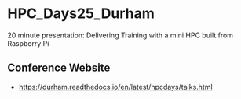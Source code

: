 # HPC_Days25_Durham
20 minute presentation: Delivering Training with a mini HPC built from Raspberry Pi

## Conference Website
- https://durham.readthedocs.io/en/latest/hpcdays/talks.html

